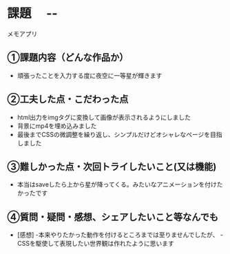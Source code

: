 # 課題　 --
メモアプリ
## ①課題内容（どんな作品か）
- 頑張ったことを入力する度に夜空に一等星が輝きます

## ②工夫した点・こだわった点
- html出力をimgタグに変換して画像が表示されるようにしました
- 背景にmp4を埋め込みました
- 最後までCSSの微調整を繰り返し、シンプルだけどオシャレなページを目指しました

## ③難しかった点・次回トライしたいこと(又は機能)
- 本当はsaveしたら上から星が降ってくる。みたいなアニメーションを付けたかったです

## ④質問・疑問・感想、シェアしたいこと等なんでも
- [感想]
-本来やりたかった動作を付けるところまでは至りませんでしたが、
-CSSを駆使して表現したい世界観は作れたように思います
